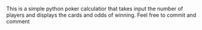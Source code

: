 This is a simple python poker calculatior that takes input the number of players and displays the cards and odds of winning.
Feel free to commit and comment
